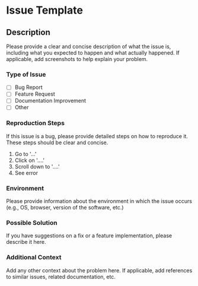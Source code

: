 # Issue Template

## Description

Please provide a clear and concise description of what the issue is, including what you expected to happen and what actually happened. If applicable, add screenshots to help explain your problem.

### Type of Issue

- [ ] Bug Report
- [ ] Feature Request
- [ ] Documentation Improvement
- [ ] Other

### Reproduction Steps

If this issue is a bug, please provide detailed steps on how to reproduce it. These steps should be clear and concise.

1. Go to '...'
2. Click on '....'
3. Scroll down to '....'
4. See error

### Environment

Please provide information about the environment in which the issue occurs (e.g., OS, browser, version of the software, etc.)

### Possible Solution

If you have suggestions on a fix or a feature implementation, please describe it here.

### Additional Context

Add any other context about the problem here. If applicable, add references to similar issues, related documentation, etc.
